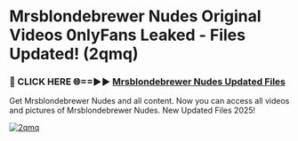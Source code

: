 # Mrsblondebrewer Nudes Original Videos 0nlyFans Leaked - Files Updated! (2qmq)

<h3>🔴 CLICK HERE 🌐==►► <a href="https://tinyurl.com/52m3yx9h" rel="nofollow">Mrsblondebrewer Nudes Updated Files</a></h3>

Get Mrsblondebrewer Nudes and all content. Now you can access all videos and pictures of Mrsblondebrewer Nudes. New Updated Files 2025!

[![2qmq](https://i.imgur.com/TnHtlc8.gif)](https://tinyurl.com/52m3yx9h)
